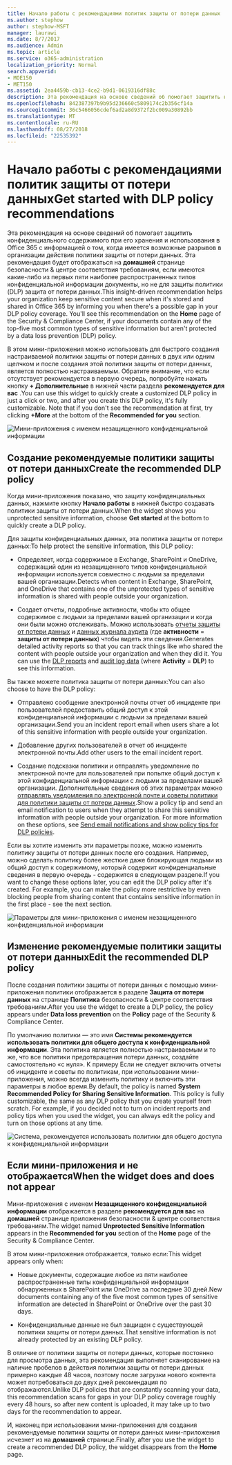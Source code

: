 ```yaml
---
title: Начало работы с рекомендациями политик защиты от потери данных
ms.author: stephow
author: stephow-MSFT
manager: laurawi
ms.date: 8/7/2017
ms.audience: Admin
ms.topic: article
ms.service: o365-administration
localization_priority: Normal
search.appverid:
- MOE150
- MET150
ms.assetid: 2ea4459b-cb13-4ce2-b9d1-0619316df88c
description: Эта рекомендация на основе сведений об помогает защитить конфиденциального содержимого при его хранения и использования в Office 365 с информацией о том, когда имеется возможные разрывов в организации действия политики защиты от потери данных. Эта рекомендация будет отображаться на домашней странице безопасности &amp; центре соответствия требованиям, если имеются какие-либо из первых пяти наиболее распространенных типов конфиденциальной информации документы, но не защищены от политики защиты от потери данных.
ms.openlocfilehash: 842387397b9b95d236660c5809174c2b356cf14a
ms.sourcegitcommit: 36c5466056cdef6ad2a8d9372f2bc009a30892bb
ms.translationtype: MT
ms.contentlocale: ru-RU
ms.lasthandoff: 08/27/2018
ms.locfileid: "22535392"
---
```

# <a name="get-started-with-dlp-policy-recommendations"></a><span data-ttu-id="f9067-104">Начало работы с рекомендациями политик защиты от потери данных</span><span class="sxs-lookup"><span data-stu-id="f9067-104">Get started with DLP policy recommendations</span></span>

<span data-ttu-id="f9067-p102">Эта рекомендация на основе сведений об помогает защитить конфиденциального содержимого при его хранения и использования в Office 365 с информацией о том, когда имеется возможные разрывов в организации действия политики защиты от потери данных. Эта рекомендация будет отображаться на **домашней** странице безопасности &amp; центре соответствия требованиям, если имеются какие-либо из первых пяти наиболее распространенных типов конфиденциальной информации документы, но не для защиты политики (DLP) защита от потери данных.</span><span class="sxs-lookup"><span data-stu-id="f9067-p102">This insight-driven recommendation helps your organization keep sensitive content secure when it's stored and shared in Office 365 by informing you when there's a possible gap in your DLP policy coverage. You'll see this recommendation on the **Home** page of the Security &amp; Compliance Center, if your documents contain any of the top-five most common types of sensitive information but aren't protected by a data loss prevention (DLP) policy.</span></span> 
  
<span data-ttu-id="f9067-p103">В этом мини-приложения можно использовать для быстрого создания настраиваемой политики защиты от потери данных в двух или одним щелчком и после создания этой политики защиты от потери данных, является полностью настраиваемым. Обратите внимание, что если отсутствует рекомендуется в первую очередь, попробуйте нажать кнопку **+ Дополнительные** в нижней части раздела **рекомендуется для вас** .</span><span class="sxs-lookup"><span data-stu-id="f9067-p103">You can use this widget to quickly create a customized DLP policy in just a click or two, and after you create this DLP policy, it's fully customizable. Note that if you don't see the recommendation at first, try clicking **+More** at the bottom of the **Recommended for you** section.</span></span> 
  
![Мини-приложения с именем незащищенного конфиденциальной информации](media/91bc04d2-6eff-4294-8b73-b2d56d26ffc4.png)
  
## <a name="create-the-recommended-dlp-policy"></a><span data-ttu-id="f9067-110">Создание рекомендуемые политики защиты от потери данных</span><span class="sxs-lookup"><span data-stu-id="f9067-110">Create the recommended DLP policy</span></span>

<span data-ttu-id="f9067-111">Когда мини-приложения показано, что защиту конфиденциальных данных, нажмите кнопку **Начало работы** в нижней быстро создавать политики защиты от потери данных.</span><span class="sxs-lookup"><span data-stu-id="f9067-111">When the widget shows you unprotected sensitive information, choose **Get started** at the bottom to quickly create a DLP policy.</span></span> 
  
<span data-ttu-id="f9067-112">Для защиты конфиденциальных данных, эта политика защиты от потери данных:</span><span class="sxs-lookup"><span data-stu-id="f9067-112">To help protect the sensitive information, this DLP policy:</span></span>
  
- <span data-ttu-id="f9067-113">Определяет, когда содержимое в Exchange, SharePoint и OneDrive, содержащий один из незащищенного типов конфиденциальной информации используется совместно с людьми за пределами вашей организации.</span><span class="sxs-lookup"><span data-stu-id="f9067-113">Detects when content in Exchange, SharePoint, and OneDrive that contains one of the unprotected types of sensitive information is shared with people outside your organization.</span></span>
    
- <span data-ttu-id="f9067-p104">Создает отчеты, подробные активности, чтобы кто общее содержимое с людьми за пределами вашей организации и когда они были можно отслеживать. Можно использовать [отчеты защиты от потери данных](view-the-dlp-reports.md) и [данных журнала аудита](search-the-audit-log-in-security-and-compliance.md) (где **активности** = **защиты от потери данных**) чтобы видеть эти сведения.</span><span class="sxs-lookup"><span data-stu-id="f9067-p104">Generates detailed activity reports so that you can track things like who shared the content with people outside your organization and when they did it. You can use the [DLP reports](view-the-dlp-reports.md) and [audit log data](search-the-audit-log-in-security-and-compliance.md) (where **Activity** = **DLP**) to see this information.</span></span>
    
<span data-ttu-id="f9067-116">Вы также можете политика защиты от потери данных:</span><span class="sxs-lookup"><span data-stu-id="f9067-116">You can also choose to have the DLP policy:</span></span>
  
- <span data-ttu-id="f9067-117">Отправлено сообщение электронной почты отчет об инциденте при пользователей предоставить общий доступ к этой конфиденциальной информации с людьми за пределами вашей организации.</span><span class="sxs-lookup"><span data-stu-id="f9067-117">Send you an incident report email when users share a lot of this sensitive information with people outside your organization.</span></span>
    
- <span data-ttu-id="f9067-118">Добавление других пользователей в отчет об инциденте электронной почты.</span><span class="sxs-lookup"><span data-stu-id="f9067-118">Add other users to the email incident report.</span></span>
    
- <span data-ttu-id="f9067-p105">Создание подсказки политики и отправлять уведомление по электронной почте для пользователей при попытке общий доступ к этой конфиденциальной информации с людьми за пределами вашей организации. Дополнительные сведения об этих параметрах можно [отправлять уведомления по электронной почте и советы политики для политики защиты от потери данных](use-notifications-and-policy-tips.md).</span><span class="sxs-lookup"><span data-stu-id="f9067-p105">Show a policy tip and send an email notification to users when they attempt to share this sensitive information with people outside your organization. For more information on these options, see [Send email notifications and show policy tips for DLP policies](use-notifications-and-policy-tips.md).</span></span>
    
<span data-ttu-id="f9067-p106">Если вы хотите изменить эти параметры позже, можно изменить политику защиты от потери данных после его создания. Например, можно сделать политику более жесткие даже блокирующая людьми из общий доступ к содержимому, который содержит конфиденциальные сведения в первую очередь - содержится в следующем разделе.</span><span class="sxs-lookup"><span data-stu-id="f9067-p106">If you want to change these options later, you can edit the DLP policy after it's created. For example, you can make the policy more restrictive by even blocking people from sharing content that contains sensitive information in the first place - see the next section.</span></span>
  
![Параметры для мини-приложения с именем незащищенного конфиденциальной информации](media/b6106cbd-1bed-4582-aaef-b678de470c9b.png)
  
## <a name="edit-the-recommended-dlp-policy"></a><span data-ttu-id="f9067-124">Изменение рекомендуемые политики защиты от потери данных</span><span class="sxs-lookup"><span data-stu-id="f9067-124">Edit the recommended DLP policy</span></span>

<span data-ttu-id="f9067-125">После создания политики защиты от потери данных с помощью мини-приложения политики отображается в разделе **Защита от потери данных** на странице **Политика** безопасности &amp; центре соответствия требованиям.</span><span class="sxs-lookup"><span data-stu-id="f9067-125">After you use the widget to create a DLP policy, the policy appears under **Data loss prevention** on the **Policy** page of the Security &amp; Compliance Center.</span></span> 
  
<span data-ttu-id="f9067-p107">По умолчанию политики — это имя **Системы рекомендуется использовать политики для общего доступа к конфиденциальной информации**. Эта политика является полностью настраиваемым и то же, что все политики предотвращения потери данных, создайте самостоятельно «с нуля». К примеру Если не следует включить отчеты об инциденте и советы по политикам, при использовании мини-приложения, можно всегда изменить политику и включить эти параметры в любое время.</span><span class="sxs-lookup"><span data-stu-id="f9067-p107">By default, the policy is named **System Recommended Policy for Sharing Sensitive Information**. This policy is fully customizable, the same as any DLP policy that you create yourself from scratch. For example, if you decided not to turn on incident reports and policy tips when you used the widget, you can always edit the policy and turn on those options at any time.</span></span>
  
![Система, рекомендуется использовать политики для общего доступа к конфиденциальной информации](media/2fc49f25-ec25-4433-add4-d60f73888f13.png)
  
## <a name="when-the-widget-does-and-does-not-appear"></a><span data-ttu-id="f9067-130">Если мини-приложения и не отображается</span><span class="sxs-lookup"><span data-stu-id="f9067-130">When the widget does and does not appear</span></span>

<span data-ttu-id="f9067-131">Мини-приложения с именем **Незащищенного конфиденциальной информации** отображается в разделе **рекомендуется для вас** на **домашней** странице приложения безопасности &amp; центре соответствия требованиям.</span><span class="sxs-lookup"><span data-stu-id="f9067-131">The widget named **Unprotected Sensitive Information** appears in the **Recommended for you** section of the **Home** page of the Security &amp; Compliance Center.</span></span> 
  
<span data-ttu-id="f9067-132">В этом мини-приложения отображается, только если:</span><span class="sxs-lookup"><span data-stu-id="f9067-132">This widget appears only when:</span></span>
  
- <span data-ttu-id="f9067-133">Новые документы, содержащие любое из пяти наиболее распространенные типы конфиденциальной информации обнаруженных в SharePoint или OneDrive за последние 30 дней.</span><span class="sxs-lookup"><span data-stu-id="f9067-133">New documents containing any of the five most common types of sensitive information are detected in SharePoint or OneDrive over the past 30 days.</span></span>
    
- <span data-ttu-id="f9067-134">Конфиденциальные данные не был защищен с существующей политики защиты от потери данных.</span><span class="sxs-lookup"><span data-stu-id="f9067-134">That sensitive information is not already protected by an existing DLP policy.</span></span>
    
<span data-ttu-id="f9067-135">В отличие от политики защиты от потери данных, которые постоянно для просмотра данных, эта рекомендация выполняет сканирование на наличие пробелов в действия политики защиты от потери данных примерно каждые 48 часов, поэтому после загрузки нового контента может потребоваться до двух дней рекомендация по отображаются.</span><span class="sxs-lookup"><span data-stu-id="f9067-135">Unlike DLP policies that are constantly scanning your data, this recommendation scans for gaps in your DLP policy coverage roughly every 48 hours, so after new content is uploaded, it may take up to two days for the recommendation to appear.</span></span>
  
<span data-ttu-id="f9067-136">И, наконец при использовании мини-приложения для создания рекомендуемые политики защиты от потери данных мини-приложения исчезнет из на **домашней** странице.</span><span class="sxs-lookup"><span data-stu-id="f9067-136">Finally, after you use the widget to create a recommended DLP policy, the widget disappears from the **Home** page.</span></span> 
  

